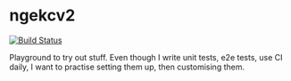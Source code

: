 # ngekcv2

[![Build Status](https://travis-ci.org/keligijus/ngekcv2.svg?branch=master)](https://travis-ci.org/keligijus/ngekcv2)

Playground to try out stuff. Even though I write unit tests, e2e tests, use CI daily, I want to practise setting them up, then customising them.
